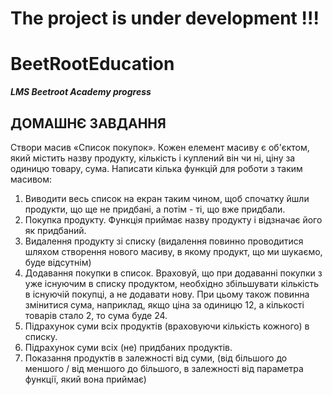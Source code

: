 # The project is under development !!!


# BeetRootEducation

**_LMS Beetroot Academy progress_**

## ДОМАШНЄ ЗАВДАННЯ

Створи масив «Список покупок». Кожен елемент масиву є об'єктом, який містить назву продукту, кількість і куплений він чи ні, ціну за одиницю товару, сума. Написати кілька функцій для роботи з таким масивом:

1. Виводити весь список на екран таким чином, щоб спочатку йшли продукти, що ще не придбані, а потім - ті, що вже придбали.
2. Покупка продукту. Функція приймає назву продукту і відзначає його як придбаний.
3. Видалення продукту зі списку (видалення повинно проводитися шляхом створення нового масиву, в якому продукт, що ми шукаємо, буде відсутнім)
4. Додавання покупки в список. Враховуй, що при додаванні покупки з уже існуючим в списку продуктом, необхідно збільшувати кількість в існуючій покупці, а не додавати нову. При цьому також повинна змінитися сума, наприклад, якщо ціна за одиницю 12, а кількості товарів стало 2, то сума буде 24.
5. Підрахунок суми всіх продуктів (враховуючи кількість кожного) в списку.
6. Підрахунок суми всіх (не) придбаних продуктів.
7. Показання продуктів в залежності від суми, (від більшого до меншого / від меншого до більшого, в залежності від параметра функції, який вона приймає)
